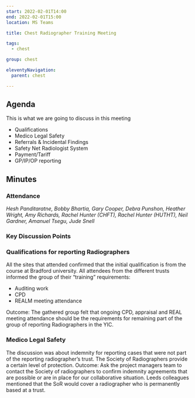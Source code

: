 ```yaml
---
start: 2022-02-01T14:00
end: 2022-02-01T15:00
location: MS Teams

title: Chest Radiographer Training Meeting

tags:
  - chest

group: chest

eleventyNavigation:
  parent: chest

---
```


## Agenda

This is what we are going to discuss in this meeting

* Qualifications
* Medico Legal Safety
* Referrals & Incidental Findings
* Safety Net Radiologist System
* Payment/Tariff
* GP/IP/OP reporting 

## Minutes

### Attendance
_Hesh Panditaratne, Bobby Bhartia, Gary Cooper, Debra Punshon, Heather Wright, Amy Richards, Rachel Hunter (CHFT), Rachel Hunter (HUTHT), Neil Gardner, Amanuel Tsegu, Jude Snell_
    
### Key Discussion Points
### Qualifications for reporting Radiographers 
All the sites that attended confirmed that the initial qualification is from the course at Bradford university. All attendees from the different trusts informed the group of their “training” requirements:
* Auditing work
* CPD 
* REALM meeting attendance 

Outcome: The gathered group felt that ongoing CPD, appraisal and REAL meeting attendance should be the requirements for remaining part of the group of reporting Radiographers in the YIC.
### Medico Legal Safety
The discussion was about indemnity for reporting cases that were not part of the reporting radiographer’s trust. The Society of Radiographers provide a certain level of protection. 
Outcome: Ask the project managers team to contact the Society of radiographers to confirm indemnity agreements that are possible or are in place for our collaborative situation. Leeds colleagues mentioned that the SoR would cover a radiographer who is permanently based at a trust.



